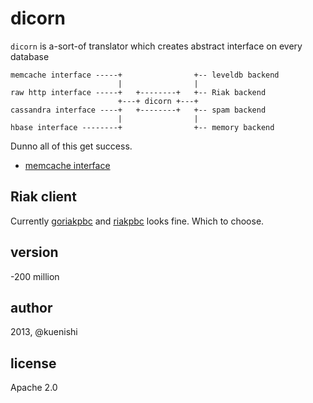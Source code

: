 # dicorn

`dicorn` is a-sort-of translator which creates abstract interface on every database


```
memcache interface -----+                +-- leveldb backend
                        |                |
raw http interface -----+   +--------+   +-- Riak backend
                        +---+ dicorn +---+
cassandra interface ----+   +--------+   +-- spam backend
                        |                |
hbase interface --------+                +-- memory backend

```

Dunno all of this get success.

- [memcache interface](https://github.com/memcached/memcached/blob/master/doc/protocol.txt)

## Riak client

Currently [goriakpbc](https://github.com/tpjg/goriakpbc) and [riakpbc](https://github.com/mrb/riakpbc) looks fine. Which to choose.

## version

-200 million

## author

2013, @kuenishi

## license

Apache 2.0
